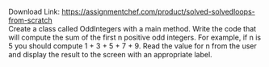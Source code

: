 Download Link: https://assignmentchef.com/product/solved-solvedloops-from-scratch
<br>
Create a class called OddIntegers with a main method. Write the code that will compute the sum of the first n positive odd integers. For example, if n is 5 you should compute 1 + 3 + 5 + 7 + 9. Read the value for n from the user and display the result to the screen with an appropriate label.